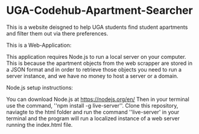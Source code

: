 # UGA-Codehub-Apartment-Searcher
This is a website deisgned to help UGA students find student apartments and filter them out via there preferences.

This is a Web-Application:

This application requires Node.js to run a local server on your computer. This is because the apartment objects from the web scrapper are stored in a JSON format and in order to retrieve those objects you need to run a server instance, and we have no money to host a server or a domain.

Node.js setup instructions:

You can download Node.js at https://nodejs.org/en/ Then in your terminal use the command, ''npm install -g live-server''. Clone this repository, naviagte to the html folder and run the command ''live-server' in your terminal and the program will run a localized instance of a web server running the index.html file.
